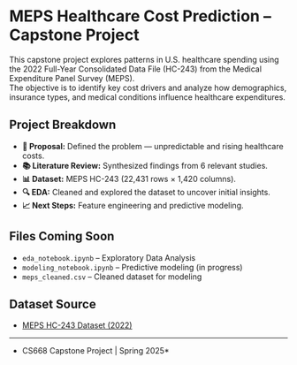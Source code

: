# MEPS Healthcare Cost Prediction – Capstone Project

This capstone project explores patterns in U.S. healthcare spending using the 2022 Full-Year Consolidated Data File (HC-243) from the Medical Expenditure Panel Survey (MEPS).  
The objective is to identify key cost drivers and analyze how demographics, insurance types, and medical conditions influence healthcare expenditures.

## Project Breakdown

- **📌 Proposal:** Defined the problem — unpredictable and rising healthcare costs.
- **📚 Literature Review:** Synthesized findings from 6 relevant studies.
- **📊 Dataset:** MEPS HC-243 (22,431 rows × 1,420 columns).
- **🔍 EDA:** Cleaned and explored the dataset to uncover initial insights.
- **📈 Next Steps:** Feature engineering and predictive modeling.

## Files Coming Soon

- `eda_notebook.ipynb` – Exploratory Data Analysis
- `modeling_notebook.ipynb` – Predictive modeling (in progress)
- `meps_cleaned.csv` – Cleaned dataset for modeling

## Dataset Source

- [MEPS HC-243 Dataset (2022)](https://meps.ahrq.gov/mepsweb/data_stats/download_data_files_detail.jsp?cboPufNumber=HC-243)

---

* CS668 Capstone Project | Spring 2025*
